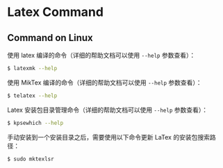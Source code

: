 # Latex Command

## Command on Linux

使用 latex 编译的命令（详细的帮助文档可以使用 `--help` 参数查看）：

```bash
$ latexmk --help
```

使用 MikTex 编译的命令（详细的帮助文档可以使用 `--help` 参数查看）：

```bash
$ telatex --help
```

Latex 安装包目录管理命令（详细的帮助文档可以使用 `--help` 参数查看）：

```bash
$ kpsewhich --help
```

手动安装到一个安装目录之后，需要使用以下命令更新 LaTex 的安装包搜索路径：

```bash
$ sudo mktexlsr
```


